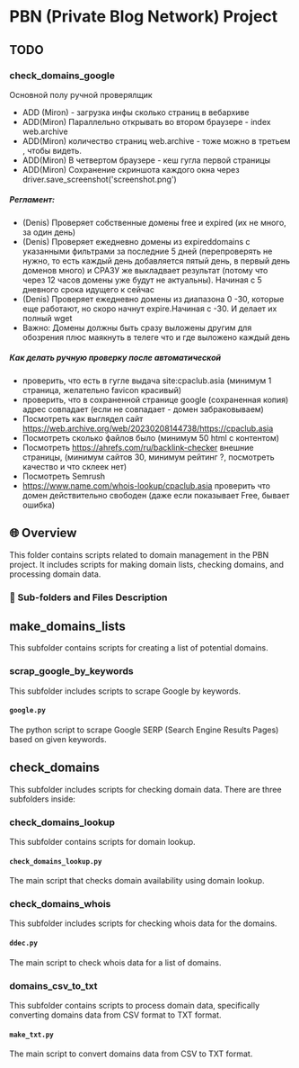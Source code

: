 # PBN (Private Blog Network) Project

## TODO

### check_domains_google




Основной полу ручной проверялщик

- ADD (Miron) - загрузка инфы сколько страниц в вебархиве
- ADD(Miron) Параллельно открывать во втором браузере - index web.archive
- ADD(Miron) количество страниц web.archive - тоже можно в третьем , чтобы видеть.
- ADD(Miron) В четвертом браузере - кеш гугла первой страницы
- ADD(Miron) Сохранение скриншота каждого окна через driver.save_screenshot('screenshot.png')



##### Регламент:
- (Denis) Проверяет собственные домены free и expired (их не много, за один день)
- (Denis) Проверяет ежедневно домены из expireddomains с указанными фильтрами за последние 5 дней (перепроверять не нужно, то есть каждый день добавляется пятый день, в первый день доменов много) и СРАЗУ же выкладвает результат (потому что через 12 часов домены уже будут не актуальны). Начиная с 5 дневного срока идущего к сейчас
- (Denis) Проверяет ежедневно домены из диапазона 0 -30, которые еще работают, но скоро начнут expire.Начиная с -30. И делает их полный wget
- Важно: Домены должны быть сразу выложены другим для обозрения плюс маякнуть в телеге что и где выложено каждый день


##### Как делать ручную проверку после автоматической
- проверить, что есть в гугле выдача site:cpaclub.asia (минимум 1 страница, желательно favicon красивый)
- проверить, что в сохраненной странице google (сохраненная копия) адрес совпадает (если не совпадает - домен забраковываем)
- Посмотреть как выглядел сайт https://web.archive.org/web/20230208144738/https://cpaclub.asia
- Посмотреть сколько файлов было (минимум 50 html с контентом)
- Посмотреть https://ahrefs.com/ru/backlink-checker внешние страницы, (минимум сайтов 30, минимум рейтинг ?, посмотреть качество и что склеек нет)
- Посмотреть Semrush
- https://www.name.com/whois-lookup/cpaclub.asia проверить что домен действительно свободен (даже если показывает Free, бывает ошибка)


## 🌐 Overview
This folder contains scripts related to domain management in the PBN project. It includes scripts for making domain lists, checking domains, and processing domain data. 

### 📂  Sub-folders and Files Description

## make_domains_lists
This subfolder contains scripts for creating a list of potential domains.

### scrap_google_by_keywords
This subfolder includes scripts to scrape Google by keywords.

#### `google.py`
The python script to scrape Google SERP (Search Engine Results Pages) based on given keywords.

## check_domains
This subfolder includes scripts for checking domain data. There are three subfolders inside: 

### check_domains_lookup
This subfolder contains scripts for domain lookup.

#### `check_domains_lookup.py`
The main script that checks domain availability using domain lookup.

### check_domains_whois
This subfolder includes scripts for checking whois data for the domains.

#### `ddec.py`
The main script to check whois data for a list of domains.

### domains_csv_to_txt
This subfolder contains scripts to process domain data, specifically converting domains data from CSV format to TXT format.

#### `make_txt.py`
The main script to convert domains data from CSV to TXT format.
